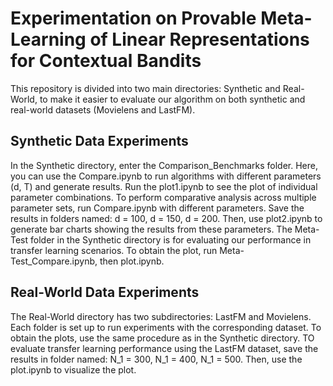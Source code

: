 # Experimentation on Provable Meta-Learning of Linear Representations for Contextual Bandits
This repository is divided into two main directories: Synthetic and Real-World, to make it easier to evaluate our algorithm on both synthetic and real-world datasets (Movielens and LastFM). 
## Synthetic Data Experiments
In the Synthetic directory, enter the Comparison_Benchmarks folder. Here, you can use the Compare.ipynb to run algorithms with different parameters (d, T) and generate results. Run the plot1.ipynb to see the plot of individual parameter combinations. To perform comparative analysis across multiple parameter sets, run Compare.ipynb with different parameters. Save the results in folders named: d = 100, d = 150, d = 200. Then, use plot2.ipynb to generate bar charts showing the results from these parameters. The Meta-Test folder in the Synthetic directory is for evaluating our performance in transfer learning scenarios. To obtain the plot, run Meta-Test_Compare.ipynb, then plot.ipynb. 
## Real-World Data Experiments
The Real-World directory has two subdirectories: LastFM and Movielens. Each folder is set up to run experiments with the corresponding dataset. To obtain the plots, use the same procedure as in the Synthetic directory. TO evaluate transfer learning performance using the LastFM dataset, save the results in folder named: N_1 = 300, N_1 = 400, N_1 = 500. Then, use the plot.ipynb to visualize the plot. 
